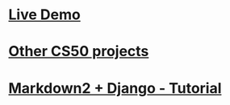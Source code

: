 # <a href="https://mega-wiki.herokuapp.com/"> Live Demo</a>

# <a href="https://github.com/rodrigoisonline/legendary-invention"> Other CS50 projects</a>

# <a href="https://medium.com/@rodrigoisonline"> Markdown2 + Django - Tutorial</a>
